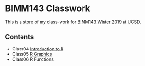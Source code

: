 # BIMM143 Classwork

This is a store of my class-work for [BIMM143 Winter 2019](https://github.com/jic307/BIMM143.git) at UCSD.

## Contents
- Class04 [Introduction to R]()
- Class05 [R Graphics](https://github.com/jic307/BIMM143/tree/master/BIMM143_class05/class05.md)
- Class06 R Functions
